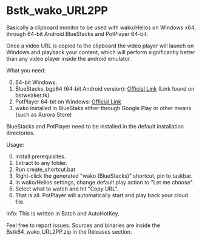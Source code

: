 # Bstk_wako_URL2PP
Basically a clipboard monitor to be used with wako/Helios on Windows x64, through 64-bit Android BlueStacks and PotPlayer 64-bit.

Once a video URL is copied to the clipboard the video player will launch on Windows and playback your content,
which will perform significantly better than any video player inside the android emulator.

What you need:

0. 64-bit Windows.
1. BlueStacks_bgp64 (64-bit Android version): [Official Link](http://cdn3.bluestacks.com/downloads/windows/bgp64/4.210.0.4009/eec2adeab2bced3a69c6c04b74ab8a9c/x64/BlueStacks-Installer_4.210.0.4009_amd64_native.exe) (Link found on bstweaker.tk)
2. PotPlayer 64-bit on Windows: [Official Link](https://potplayer.daum.net/)
3. wako installed in BlueStaks either through Google Play or other means (such as Aurora Store)

BlueStacks and PotPlayer need to be installed in the default installation directories.

Usage:

0. Install prerequisites.
1. Extract to any folder.
2. Run create_shortcut.bat
3. Right-click the generated "wako (BlueStacks)" shortcut, pin to taskbar.
4. In wako/Helios settings, change default play action to "Let me choose".
5. Select what to watch and hit "Copy URL".
6. That is all. PotPlayer will automatically start and play back your cloud file.

Info:
This is written in Batch and AutoHotKey.

Feel free to report issues. Sources and binaries are inside the Bstk64_wako_URL2PP.zip in the Releases section.
